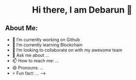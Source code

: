# <p align="center">Hi there, I am Debarun 👋<p>

## About Me:

- 🔭 I’m currently working on Github
- 🌱 I’m currently learning Blockchain
- 👯 I’m looking to collaborate on with my awesome team
- 💬 Ask me about ...
- 📫 How to reach me: ...
- 😄 Pronouns: ...
- ⚡ Fun fact: ...
-->
